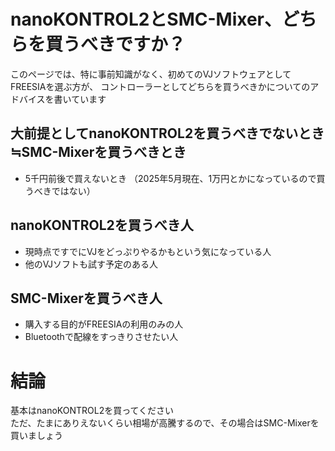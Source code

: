 # nanoKONTROL2とSMC-Mixer、どちらを買うべきですか？
このページでは、特に事前知識がなく、初めてのVJソフトウェアとしてFREESIAを選ぶ方が、
コントローラーとしてどちらを買うべきかについてのアドバイスを書いています

## 大前提としてnanoKONTROL2を買うべきでないとき≒SMC-Mixerを買うべきとき
* 5千円前後で買えないとき
 （2025年5月現在、1万円とかになっているので買うべきではない）

## nanoKONTROL2を買うべき人
* 現時点ですでにVJをどっぷりやるかもという気になっている人
* 他のVJソフトも試す予定のある人

## SMC-Mixerを買うべき人
* 購入する目的がFREESIAの利用のみの人
* Bluetoothで配線をすっきりさせたい人

# 結論
基本はnanoKONTROL2を買ってください  
ただ、たまにありえないくらい相場が高騰するので、その場合はSMC-Mixerを買いましょう